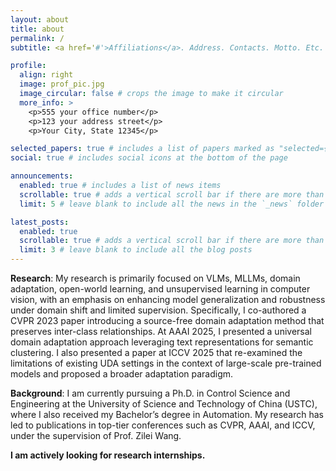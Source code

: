 ```yaml
---
layout: about
title: about
permalink: /
subtitle: <a href='#'>Affiliations</a>. Address. Contacts. Motto. Etc.

profile:
  align: right
  image: prof_pic.jpg
  image_circular: false # crops the image to make it circular
  more_info: >
    <p>555 your office number</p>
    <p>123 your address street</p>
    <p>Your City, State 12345</p>

selected_papers: true # includes a list of papers marked as "selected={true}"
social: true # includes social icons at the bottom of the page

announcements:
  enabled: true # includes a list of news items
  scrollable: true # adds a vertical scroll bar if there are more than 3 news items
  limit: 5 # leave blank to include all the news in the `_news` folder

latest_posts:
  enabled: true
  scrollable: true # adds a vertical scroll bar if there are more than 3 new posts items
  limit: 3 # leave blank to include all the blog posts
---
```


**Research**: My research is primarily focused on VLMs, MLLMs, domain adaptation, open-world learning, and unsupervised learning in computer vision, with an emphasis on enhancing model generalization and robustness under domain shift and limited supervision. Specifically, I co-authored a CVPR 2023 paper introducing a source-free domain adaptation method that preserves inter-class relationships. At AAAI 2025, I presented a universal domain adaptation approach leveraging text representations for semantic clustering. I also presented a paper at ICCV 2025 that re-examined the limitations of existing UDA settings in the context of large-scale pre-trained models and proposed a broader adaptation paradigm.

**Background**: I am currently pursuing a Ph.D. in Control Science and Engineering at the University of Science and Technology of China (USTC), where I also received my Bachelor’s degree in Automation. My research has led to publications in top-tier conferences such as CVPR, AAAI, and ICCV, under the supervision of Prof. Zilei Wang. 

**I am actively looking for research internships.**
